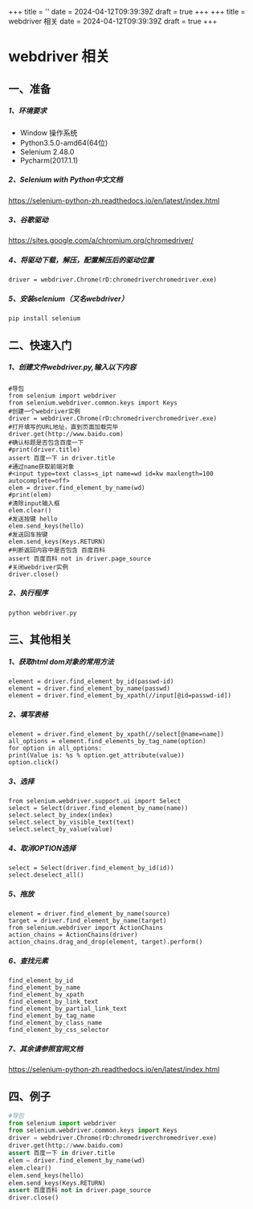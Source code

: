 +++
title = ''
date = 2024-04-12T09:39:39Z
draft = true
+++
+++
title = webdriver 相关
date = 2024-04-12T09:39:39Z
draft = true
+++
# webdriver 相关
## 一、准备
##### 1、环境要求
- Window 操作系统
- Python3.5.0-amd64(64位)
- Selenium 2.48.0
- Pycharm(2017.1.1)
##### 2、Selenium with Python中文文档
https://selenium-python-zh.readthedocs.io/en/latest/index.html
##### 3、谷歌驱动
https://sites.google.com/a/chromium.org/chromedriver/
##### 4、将驱动下载，解压，配置解压后的驱动位置
```
driver = webdriver.Chrome(rD:chromedriverchromedriver.exe)
```
##### 5、安装selenium（又名webdriver）
```
pip install selenium
```
## 二、快速入门
##### 1、创建文件webdriver.py,输入以下内容
```
#导包
from selenium import webdriver
from selenium.webdriver.common.keys import Keys
#创建一个webdriver实例
driver = webdriver.Chrome(rD:chromedriverchromedriver.exe)
#打开填写的URL地址，直到页面加载完毕
driver.get(http://www.baidu.com)
#确认标题是否包含百度一下
#print(driver.title)
assert 百度一下 in driver.title
#通过name获取前端对象
#<input type=text class=s_ipt name=wd id=kw maxlength=100 autocomplete=off>
elem = driver.find_element_by_name(wd)
#print(elem)
#清除input输入框
elem.clear()
#发送按键 hello
elem.send_keys(hello)
#发送回车按键
elem.send_keys(Keys.RETURN)
#判断返回内容中是否包含 百度百科
assert 百度百科 not in driver.page_source
#关闭webdriver实例
driver.close()
```
##### 2、执行程序
```
python webdriver.py
```
## 三、其他相关
##### 1、获取html dom对象的常用方法
```
element = driver.find_element_by_id(passwd-id)
element = driver.find_element_by_name(passwd)
element = driver.find_element_by_xpath(//input[@id=passwd-id])
```
##### 2、填写表格
```
element = driver.find_element_by_xpath(//select[@name=name])
all_options = element.find_elements_by_tag_name(option)
for option in all_options:
print(Value is: %s % option.get_attribute(value))
option.click()
```
##### 3、选择
```
from selenium.webdriver.support.ui import Select
select = Select(driver.find_element_by_name(name))
select.select_by_index(index)
select.select_by_visible_text(text)
select.select_by_value(value)
```
##### 4、取消OPTION选择
```
select = Select(driver.find_element_by_id(id))
select.deselect_all()
```
##### 5、拖放
```
element = driver.find_element_by_name(source)
target = driver.find_element_by_name(target)
from selenium.webdriver import ActionChains
action_chains = ActionChains(driver)
action_chains.drag_and_drop(element, target).perform()
```
##### 6、查找元素
```
find_element_by_id
find_element_by_name
find_element_by_xpath
find_element_by_link_text
find_element_by_partial_link_text
find_element_by_tag_name
find_element_by_class_name
find_element_by_css_selector
```
##### 7、其余请参照官网文档
https://selenium-python-zh.readthedocs.io/en/latest/index.html
## 四、例子
``` python
#导包
from selenium import webdriver
from selenium.webdriver.common.keys import Keys
driver = webdriver.Chrome(rD:chromedriverchromedriver.exe)
driver.get(http://www.baidu.com)
assert 百度一下 in driver.title
elem = driver.find_element_by_name(wd)
elem.clear()
elem.send_keys(hello)
elem.send_keys(Keys.RETURN)
assert 百度百科 not in driver.page_source
driver.close()
```
